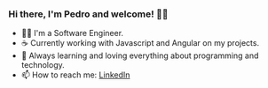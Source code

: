 ### Hi there, I'm Pedro and welcome! ✌🏽

- 👨‍💻 I'm a Software Engineer.
- ☕ Currently working with Javascript and Angular on my projects.
- 💙 Always learning and loving everything about programming and technology.
- 📫 How to reach me: [LinkedIn](https://linkedin.com/in/pedro-barcellos)
